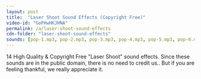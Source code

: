 ```yaml
---
layout: post
title:  "Laser Shoot Sound Effects (Copyright Free)"
video-id: "GoPHwHKJHNA"
permalink: /a/laser-shoot-sound-effects
cdn-folder: "laser-shoot-sound-effects"
sounds: [pop-1.mp3, pop-2.mp3, pop-3.mp3, pop-4.mp3, pop-5.mp3, pop-6.mp3, pop-7.mp3]
---
```


14 High Quality & Copyright Free "Laser Shoot" sound effects. Since these sounds are in the public domain, there is no need to credit us.. But if you are feeling thankful, we really appreciate it.
